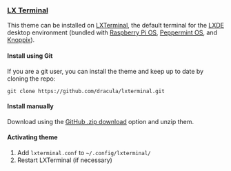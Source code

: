 ### [LX Terminal](https://github.com/lxde/lxterminal)

This theme can be installed on [LXTerminal](https://github.com/lxde/lxterminal), the default terminal for the [LXDE](https://en.wikipedia.org/wiki/LXDE) desktop environment (bundled with [Raspberry Pi OS](https://en.wikipedia.org/wiki/Raspberry_Pi_OS), [Peppermint OS](https://en.wikipedia.org/wiki/Peppermint_OS), and [Knoppix](https://en.wikipedia.org/wiki/Knoppix)).

#### Install using Git

If you are a git user, you can install the theme and keep up to date by cloning the repo:

    git clone https://github.com/dracula/lxterminal.git

#### Install manually

Download using the [GitHub .zip download](https://github.com/dracula/lxterminal/archive/master.zip) option and unzip them.

#### Activating theme

1. Add `lxterminal.conf` to `~/.config/lxterminal/`
2. Restart LXTerminal (if necessary)
